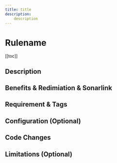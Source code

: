 ```yaml
---
title: title
description:
    description
---
```


# Rulename

[[toc]]

## Description

## Benefits & Redimiation & Sonarlink

## Requirement & Tags

## Configuration (Optional)

## Code Changes

## Limitations (Optional)

